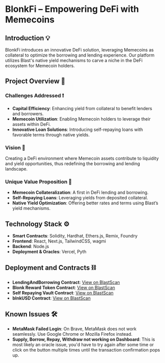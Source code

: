 # BlonkFi – Empowering DeFi with Memecoins

## Introduction 💡

BlonkFi introduces an innovative DeFi solution, leveraging Memecoins as collateral to optimize the borrowing and lending experience. Our platform utilizes Blast's native yield mechanisms to carve a niche in the DeFi ecosystem for Memecoin holders.

## Project Overview 💬

### Challenges Addressed ❗️

- **Capital Efficiency**: Enhancing yield from collateral to benefit lenders and borrowers.
- **Memecoin Utilization**: Enabling Memecoin holders to leverage their assets within DeFi.
- **Innovative Loan Solutions**: Introducing self-repaying loans with favorable terms through native yields.

### Vision 👀

Creating a DeFi environment where Memecoin assets contribute to liquidity and yield opportunities, thus redefining the borrowing and lending landscape.

### Unique Value Proposition 💯

- **Memecoin Collateralization**: A first in DeFi lending and borrowing.
- **Self-Repaying Loans**: Leveraging yields from deposited collateral.
- **Native Yield Optimization**: Offering better rates and terms using Blast’s yield mechanisms.

## Technology Stack ⚙️

- **Smart Contracts**: Solidity, Hardhat, Ethers.js, Remix, Foundry
- **Frontend**: React, Next.js, TailwindCSS, wagmi
- **Backend**: Node.js
- **Deployment & Oracles**: Vercel, Pyth

## Deployment and Contracts ⛓️

- **LendingAndBorrowing Contract**: [View on BlastScan](https://testnet.blastscan.io/address/0x12c9fD197989b22B45A2Cc7618fB3338C729f340/contract/168587773/code)
- **Blonk Reward Token Contract**: [View on BlastScan](https://testnet.blastscan.io/token/0xa491FF301F5fE5d1a86D212b6b5eA544FBA3f798/contract/code)
- **Self Repaying Vault Contract**: [View on BlastScan](https://testnet.blastscan.io/address/0xD93BC6fdc76c499cf2a962D92775A2Bb38B45081/contract/168587773/code)
- **blnkUSD Contract**: [View on BlastScan](https://testnet.blastscan.io/address/0x57057943B68Ae9A03063AB0D79997Aea492E3008/contract/168587773/code)

## Known Issues 🛠️

- **MetaMask Failed Login**: On Brave, MetaMask does not work seamlessly. Use Google Chrome or Mozilla Firefox instead.
- **Supply, Borrow, Repay, Withdraw not working on Dashboard**: This is most likely an oracle issue, you'd have to try again after some time or click on the button multiple times until the transaction confirmation pops up.
